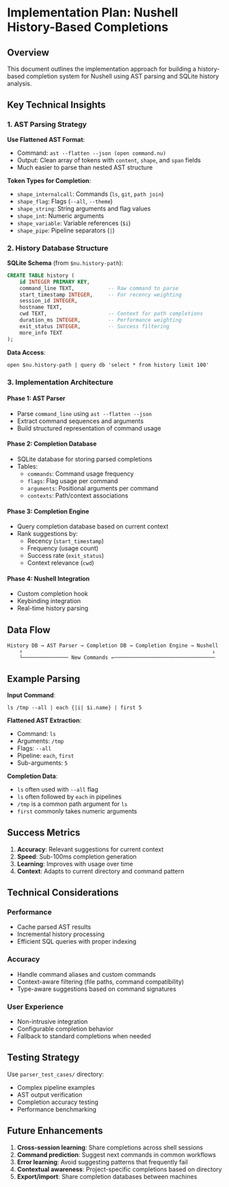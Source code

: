 # Implementation Plan: Nushell History-Based Completions

## Overview

This document outlines the implementation approach for building a history-based completion system for Nushell using AST parsing and SQLite history analysis.

## Key Technical Insights

### 1. AST Parsing Strategy

**Use Flattened AST Format**:
- Command: `ast --flatten --json (open command.nu)`
- Output: Clean array of tokens with `content`, `shape`, and `span` fields
- Much easier to parse than nested AST structure

**Token Types for Completion**:
- `shape_internalcall`: Commands (`ls`, `git`, `path join`)
- `shape_flag`: Flags (`--all`, `--theme`)
- `shape_string`: String arguments and flag values
- `shape_int`: Numeric arguments
- `shape_variable`: Variable references (`$i`)
- `shape_pipe`: Pipeline separators (`|`)

### 2. History Database Structure

**SQLite Schema** (from `$nu.history-path`):
```sql
CREATE TABLE history (
    id INTEGER PRIMARY KEY,
    command_line TEXT,           -- Raw command to parse
    start_timestamp INTEGER,     -- For recency weighting
    session_id INTEGER,
    hostname TEXT,
    cwd TEXT,                    -- Context for path completions
    duration_ms INTEGER,         -- Performance weighting
    exit_status INTEGER,         -- Success filtering
    more_info TEXT
);
```

**Data Access**:
```nu
open $nu.history-path | query db 'select * from history limit 100'
```

### 3. Implementation Architecture

#### Phase 1: AST Parser
- Parse `command_line` using `ast --flatten --json`
- Extract command sequences and arguments
- Build structured representation of command usage

#### Phase 2: Completion Database
- SQLite database for storing parsed completions
- Tables:
  - `commands`: Command usage frequency
  - `flags`: Flag usage per command
  - `arguments`: Positional arguments per command
  - `contexts`: Path/context associations

#### Phase 3: Completion Engine
- Query completion database based on current context
- Rank suggestions by:
  - Recency (`start_timestamp`)
  - Frequency (usage count)
  - Success rate (`exit_status`)
  - Context relevance (`cwd`)

#### Phase 4: Nushell Integration
- Custom completion hook
- Keybinding integration
- Real-time history parsing

## Data Flow

```
History DB → AST Parser → Completion DB → Completion Engine → Nushell
    ↑                                                              ↓
    └─────────────── New Commands ←─────────────────────────────────
```

## Example Parsing

**Input Command**:
```nu
ls /tmp --all | each {|i| $i.name} | first 5
```

**Flattened AST Extraction**:
- Command: `ls`
- Arguments: `/tmp`
- Flags: `--all`
- Pipeline: `each`, `first`
- Sub-arguments: `5`

**Completion Data**:
- `ls` often used with `--all` flag
- `ls` often followed by `each` in pipelines
- `/tmp` is a common path argument for `ls`
- `first` commonly takes numeric arguments

## Success Metrics

1. **Accuracy**: Relevant suggestions for current context
2. **Speed**: Sub-100ms completion generation
3. **Learning**: Improves with usage over time
4. **Context**: Adapts to current directory and command pattern

## Technical Considerations

### Performance
- Cache parsed AST results
- Incremental history processing
- Efficient SQL queries with proper indexing

### Accuracy
- Handle command aliases and custom commands
- Context-aware filtering (file paths, command compatibility)
- Type-aware suggestions based on command signatures

### User Experience
- Non-intrusive integration
- Configurable completion behavior
- Fallback to standard completions when needed

## Testing Strategy

Use `parser_test_cases/` directory:
- Complex pipeline examples
- AST output verification
- Completion accuracy testing
- Performance benchmarking

## Future Enhancements

1. **Cross-session learning**: Share completions across shell sessions
2. **Command prediction**: Suggest next commands in common workflows
3. **Error learning**: Avoid suggesting patterns that frequently fail
4. **Contextual awareness**: Project-specific completions based on directory
5. **Export/import**: Share completion databases between machines